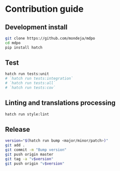 # Contribution guide

## Development install

```sh
git clone https://github.com/mondeja/mdpo
cd mdpo
pip install hatch
```

## Test

```sh
hatch run tests:unit
# `hatch run tests:integration`
# `hatch run tests:all`
# `hatch run tests:cov`
```

## Linting and translations processing

```sh
hatch run style:lint
```

## Release

```sh
version="$(hatch run bump <major/minor/patch>)"
git add .
git commit -m "Bump version"
git push origin master
git tag -a "v$version"
git push origin "v$version"
```
